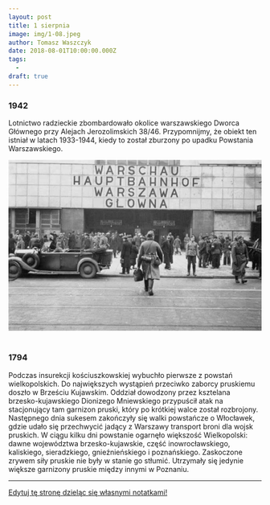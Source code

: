 ```yaml
---
layout: post
title: 1 sierpnia
image: img/1-08.jpeg
author: Tomasz Waszczyk
date: 2018-08-01T10:00:00.000Z
tags:
  - 
draft: true  
---
```


### 1942

Lotnictwo radzieckie zbombardowało okolice warszawskiego Dworca Głównego przy Alejach Jerozolimskich 38/46.
Przypomnijmy, że obiekt ten istniał w latach 1933-1944, kiedy to został zburzony po upadku Powstania Warszawskiego.

<img src="./img/august/dworzecaleje.jpg"><br><br>

### 1794

Podczas insurekcji kościuszkowskiej wybuchło pierwsze z powstań wielkopolskich. Do największych wystąpień przeciwko zaborcy pruskiemu doszło w Brześciu Kujawskim. Oddział dowodzony przez ksztelana brzesko-kujawskiego Dionizego Mniewskiego przypuścił atak na stacjonujący tam garnizon pruski, który po krótkiej walce został rozbrojony. Następnego dnia sukesem zakończyły się walki powstańcze o Włocławek, gdzie udało się przechwycić jadący z Warszawy transport broni dla wojsk pruskich. W ciągu kilku dni powstanie ogarnęło większość Wielkopolski: dawne województwa brzesko-kujawskie, część inowrocławskiego, kaliskiego, sieradzkiego, gnieźnieńskiego i poznańskiego. Zaskoczone zrywem siły pruskie nie były w stanie go stłumić. Utrzymały się jedynie większe garnizony pruskie między innymi w Poznaniu.

---

<a href="https://github.com/TomaszWaszczyk/historia.waszczyk.com/edit/master/src/content/august-2.md" target="_blank">Edytuj tę stronę dzieląc się własnymi notatkami!</a>
